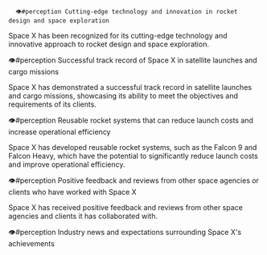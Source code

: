       👁️#perception Cutting-edge technology and innovation in rocket design and space exploration

Space X has been recognized for its cutting-edge technology and innovative approach to rocket design and space exploration.

👁️#perception Successful track record of Space X in satellite launches and cargo missions

Space X has demonstrated a successful track record in satellite launches and cargo missions, showcasing its ability to meet the objectives and requirements of its clients.

👁️#perception Reusable rocket systems that can reduce launch costs and increase operational efficiency

Space X has developed reusable rocket systems, such as the Falcon 9 and Falcon Heavy, which have the potential to significantly reduce launch costs and improve operational efficiency.

👁️#perception Positive feedback and reviews from other space agencies or clients who have worked with Space X

Space X has received positive feedback and reviews from other space agencies and clients it has collaborated with.

👁️#perception Industry news and expectations surrounding Space X's achievements



